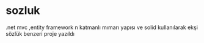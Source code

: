 # sozluk
.net mvc ,entity framework n katmanlı mımarı yapısı ve solid kullanılarak ekşi sözlük benzeri proje yazıldı
